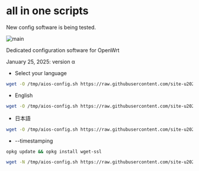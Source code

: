 # all in one scripts

New config software is being tested.

![main](https://github.com/user-attachments/assets/ebfc8ca2-a42e-470c-9a89-9b5e3eb4ccb8)

Dedicated configuration software for OpenWrt

January 25, 2025: version α

- Select your language
```sh
wget -O /tmp/aios-config.sh https://raw.githubusercontent.com/site-u2023/aios/main/aios-config.sh; sh /tmp/aios-config.sh
```

- English
```sh
wget -O /tmp/aios-config.sh https://raw.githubusercontent.com/site-u2023/aios/main/aios-config.sh; sh /tmp/aios-config.sh en
```

- 日本語
```sh
wget -O /tmp/aios-config.sh https://raw.githubusercontent.com/site-u2023/aios/main/aios-config.sh; sh /tmp/aios-config.sh ja
```

- --timestamping
```sh
opkg update && opkg install wget-ssl
```
```sh
wget -N /tmp/aios-config.sh https://raw.githubusercontent.com/site-u2023/aios/main/aios-config.sh; sh /tmp/aios-config.sh ja
```
